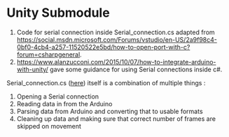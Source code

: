 # Unity Submodule   
1. Code for serial connection inside Serial_connection.cs adapted from https://social.msdn.microsoft.com/Forums/vstudio/en-US/2a9f98c4-0bf0-4cb4-a257-11520522e5bd/how-to-open-port-with-c?forum=csharpgeneral.
2. https://www.alanzucconi.com/2015/10/07/how-to-integrate-arduino-with-unity/ gave some guidance for using Serial connections inside c#.

Serial_connection.cs ([here](https://github.com/AHarmlessPyro/Unity-Arduino_controller/tree/master/Assets/Scripts)) itself is a combination of multiple things : 
1. Opening a Serial connection
2. Reading data in from the Arduino
3. Parsing data from Arduino and converting that to usable formats
4. Cleaning up data and making sure that correct number of frames are skipped on movement
